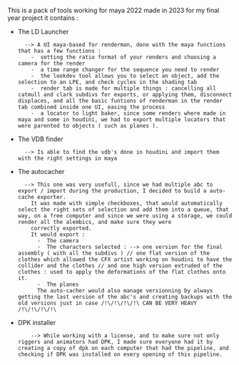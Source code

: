 This is a pack of tools working for maya 2022 made in 2023 for my final year project it contains : 

  
- The LD Launcher
    
        --> A UI maya-based for renderman, done with the maya functions that has a few functions :
          -  setting the ratio format of your renders and choosing a camera for the render
          -  a time range changer for the sequence you need to render
          -  the lookdev tool allows you to select an object, add the selection to an LPE, and check cycles in the shading tab
          -  render tab is made for multiple things : cancelling all catmull and clark subdivs for exports, or applying them, disconnect displaces, and all the basic funtions of renderman in the render tab combined inside one UI, easing the process
          -  a locator to light baker, since some renders where made in maya and some in houdini, we had to export multiple locators that were parented to objects ( such as planes ).

- The VDB finder
  
        --> Is able to find the vdb's done in houdini and import them with the right settings in maya
    
- The autocacher
    
        --> This one was very usefull, since we had multiple abc to export / import during the production, I decided to build a auto-cache exporter.
          It was made with simple checkboxes, that would automatically select the right sets of selection and add them into a queue, that way, on a free computer and since we were using a storage, we could render all the alembics, and make sure they were
          correctly exported. 
          It would export :
            -  The camera
            -  The characters selected : --> one version for the final assembly ( with all the subdivs ) // one flat version of the clothes which allowed the CFX artist working on houdini to have the collider and the clothes // and one high version extruded of the clothes : used to apply the deformations of the flat clothes onto it.
            -  The planes
            The auto-cacher would also manage versionning by always getting the last version of the abc's and creating backups with the old versions just in case /!\/!\/!\/!\ CAN BE VERY HEAVY /!\/!\/!\/!\

- DPK installer
  
          --> While working with a license, and to make sure not only riggers and animators had DPK, I made sure everyone had it by creating a copy of dpk on each computer that had the pipeline, and checking if DPK was installed on every opening of this pipeline.
